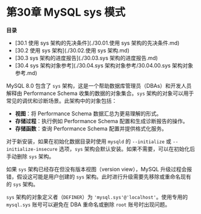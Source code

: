 # 第30章 MySQL sys 模式

**目录**

- [30.1 使用 sys 架构的先决条件](./30.01.使用 sys 架构的先决条件.md)
- [30.2 使用 sys 架构](./30.02.使用 sys 架构.md)
- [30.3 sys 架构的进度报告](./30.03.sys 架构的进度报告.md)
- [30.4 sys 架构对象参考](./30.04.sys 架构对象参考/30.04.00.sys 架构对象参考.md)

MySQL 8.0 包含了 `sys` 架构，这是一个帮助数据库管理员（DBAs）和开发人员解释由 Performance Schema 收集的数据的对象集合。`sys` 架构的对象可以用于常见的调优和诊断场景。此架构中的对象包括：

- **视图**：将 Performance Schema 数据汇总为更易理解的形式。
- **存储过程**：执行例如 Performance Schema 配置和生成诊断报告的操作。
- **存储函数**：查询 Performance Schema 配置并提供格式化服务。

对于新安装，如果在初始化数据目录时使用 `mysqld` 的 `--initialize` 或 `--initialize-insecure` 选项，`sys` 架构会默认安装。如果不需要，可以在初始化后手动删除 `sys` 架构。

如果 `sys` 架构已经存在但没有版本视图（version view），MySQL 升级过程会报错，假设这可能是用户创建的 `sys` 架构。此时进行升级需要先移除或重命名现有的 `sys` 架构。

`sys` 架构的对象定义者（`DEFINER`）为 `'mysql.sys'@'localhost'`。使用专用的 `mysql.sys` 账号可以避免在 DBA 重命名或删除 `root` 账号时出现问题。